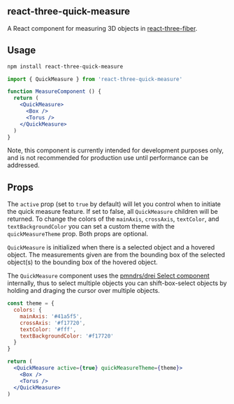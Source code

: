 ## react-three-quick-measure

A React component for measuring 3D objects in [react-three-fiber](https://github.com/pmndrs/react-three-fiber).

## Usage

```bash
npm install react-three-quick-measure
```

```jsx
import { QuickMeasure } from 'react-three-quick-measure'

function MeasureComponent () {
  return (
    <QuickMeasure>
      <Box />
      <Torus />
    </QuickMeasure>
  )
}
```

Note, this component is currently intended for development purposes only, and is not recommended for production use until performance can be addressed.

## Props

The `active` prop (set to `true` by default) will let you control when to initiate the quick measure feature. If set to false, all `QuickMeasure` children will be returned. To change the colors of the `mainAxis`, `crossAxis`, `textColor`, and `textBackgroundColor` you can set a custom theme with the `quickMeasureTheme` prop. Both props are optional.

`QuickMeasure` is initialized when there is a selected object and a hovered object. The measurements given are from the bounding box of the selected object(s) to the bounding box of the hovered object.

The `QuickMeasure` component uses the [pmndrs/drei Select component](https://github.com/pmndrs/drei#select) internally, thus to select multiple objects you can shift-box-select objects by holding and draging the cursor over multiple objects.

```jsx
const theme = {
  colors: {
    mainAxis: '#41a5f5',
    crossAxis: '#f17720',
    textColor: '#fff',
    textBackgroundColor: '#f17720'
  }
}

return (
  <QuickMeasure active={true} quickMeasureTheme={theme}>
    <Box />
    <Torus />
  </QuickMeasure>
)
```
